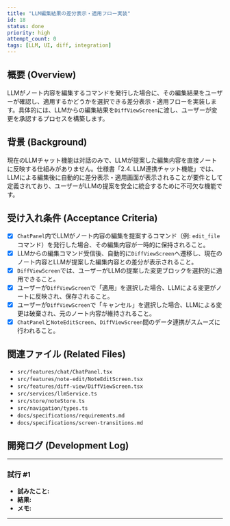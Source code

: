 ```yaml
---
title: "LLM編集結果の差分表示・適用フロー実装"
id: 18
status: done
priority: high
attempt_count: 0
tags: [LLM, UI, diff, integration]
---
```


## 概要 (Overview)

LLMがノート内容を編集するコマンドを発行した場合に、その編集結果をユーザーが確認し、適用するかどうかを選択できる差分表示・適用フローを実装します。具体的には、LLMからの編集結果を`DiffViewScreen`に渡し、ユーザーが変更を承認するプロセスを構築します。

## 背景 (Background)

現在のLLMチャット機能は対話のみで、LLMが提案した編集内容を直接ノートに反映する仕組みがありません。仕様書「2.4. LLM連携チャット機能」では、LLMによる編集後に自動的に差分表示・適用画面が表示されることが要件として定義されており、ユーザーがLLMの提案を安全に統合するために不可欠な機能です。

## 受け入れ条件 (Acceptance Criteria)

- [x] `ChatPanel`内でLLMがノート内容の編集を提案するコマンド（例: `edit_file`コマンド）を発行した場合、その編集内容が一時的に保持されること。
- [x] LLMからの編集コマンド受信後、自動的に`DiffViewScreen`へ遷移し、現在のノート内容とLLMが提案した編集内容との差分が表示されること。
- [x] `DiffViewScreen`では、ユーザーがLLMの提案した変更ブロックを選択的に適用できること。
- [x] ユーザーが`DiffViewScreen`で「適用」を選択した場合、LLMによる変更がノートに反映され、保存されること。
- [x] ユーザーが`DiffViewScreen`で「キャンセル」を選択した場合、LLMによる変更は破棄され、元のノート内容が維持されること。
- [x] `ChatPanel`と`NoteEditScreen`、`DiffViewScreen`間のデータ連携がスムーズに行われること。

## 関連ファイル (Related Files)

- `src/features/chat/ChatPanel.tsx`
- `src/features/note-edit/NoteEditScreen.tsx`
- `src/features/diff-view/DiffViewScreen.tsx`
- `src/services/llmService.ts`
- `src/store/noteStore.ts`
- `src/navigation/types.ts`
- `docs/specifications/requirements.md`
- `docs/specifications/screen-transitions.md`

## 開発ログ (Development Log)

---
### 試行 #1

- **試みたこと:**
- **結果:**
- **メモ:**

---
